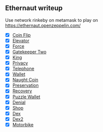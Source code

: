 ## Ethernaut writeup
Use network rinkeby on metamask to play on https://ethernaut.openzeppelin.com/

- [x] [Coin Flip](https://github.com/Thanasornsawan/ethernaut-writeup/tree/main/Coin%20Flip)
- [x] [Elevator](https://github.com/Thanasornsawan/ethernaut-writeup/tree/main/Elevator)
- [x] [Force](https://github.com/Thanasornsawan/ethernaut-writeup/tree/main/Force)
- [x] [Gatekeeper Two](https://github.com/Thanasornsawan/ethernaut-writeup/tree/main/Gatekeeeper%20Two)
- [x] [King](https://github.com/Thanasornsawan/ethernaut-writeup/tree/main/King)
- [x] [Privacy](https://github.com/Thanasornsawan/ethernaut-writeup/tree/main/Privacy)
- [x] [Telephone](https://github.com/Thanasornsawan/ethernaut-writeup/tree/main/Telephone)
- [x] [Wallet](https://github.com/Thanasornsawan/ethernaut-writeup/tree/main/Wallet)
- [x] [Naught Coin](https://github.com/Thanasornsawan/ethernaut-writeup/tree/main/Naught%20Coin)
- [x] [Preservation](https://github.com/Thanasornsawan/ethernaut-writeup/tree/main/Preservation)
- [x] [Recovery](https://github.com/Thanasornsawan/ethernaut-writeup/tree/main/Recovery)
- [x] [Puzzle Wallet](https://github.com/Thanasornsawan/ethernaut-writeup/tree/main/Puzzle%20Wallet)
- [x] [Denial](https://github.com/Thanasornsawan/ethernaut-writeup/tree/main/Denial)
- [x] [Shop](https://github.com/Thanasornsawan/ethernaut-writeup/tree/main/Shop)
- [x] [Dex](https://github.com/Thanasornsawan/ethernaut-writeup/tree/main/Dex)
- [x] [Dex2](https://github.com/Thanasornsawan/ethernaut-writeup/tree/main/Dex2)
- [x] [Motorbike](https://github.com/Thanasornsawan/ethernaut-writeup/tree/main/Motorbike)